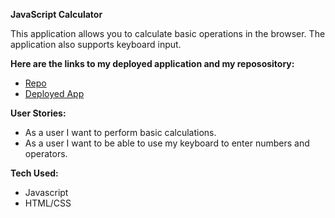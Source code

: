 **JavaScript Calculator**

This application allows you to calculate basic operations in the browser. The application also supports keyboard input.

**Here are the links to my deployed application and my reposository:**

* [Repo](https://github.com/philtodisco/calculator)
* [Deployed App](https://philtodisco.github.io/calculator/)

**User Stories:**

* As a user I want to perform basic calculations.
* As a user I want to be able to use my keyboard to enter numbers and operators.

**Tech Used:**

* Javascript
* HTML/CSS
